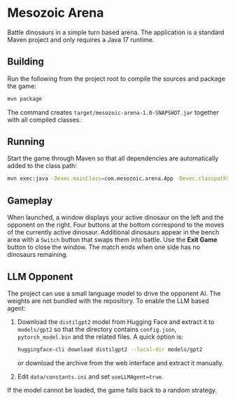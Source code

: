 # Mesozoic Arena

Battle dinosaurs in a simple turn based arena. The application is a standard
Maven project and only requires a Java 17 runtime.

## Building

Run the following from the project root to compile the sources and package the
game:

```bash
mvn package
```

The command creates `target/mesozoic-arena-1.0-SNAPSHOT.jar` together with all
compiled classes.

## Running

Start the game through Maven so that all dependencies are automatically added to
the class path:

```bash
mvn exec:java -Dexec.mainClass=com.mesozoic.arena.App -Dexec.classpathScope=runtime
```

## Gameplay

When launched, a window displays your active dinosaur on the left and the
opponent on the right. Four buttons at the bottom correspond to the moves of the
currently active dinosaur. Additional dinosaurs appear in the bench area with a
`Switch` button that swaps them into battle. Use the **Exit Game** button to
close the window. The match ends when one side has no dinosaurs remaining.

## LLM Opponent

The project can use a small language model to drive the opponent AI. The weights
are not bundled with the repository. To enable the LLM based agent:

1. Download the `distilgpt2` model from Hugging Face and extract it to
   `models/gpt2` so that the directory contains `config.json`,
   `pytorch_model.bin` and the related files. A quick option is:

   ```bash
   huggingface-cli download distilgpt2 --local-dir models/gpt2
   ```

   or download the archive from the web interface and extract it manually.
2. Edit `data/constants.ini` and set `useLLMAgent=true`.

If the model cannot be loaded, the game falls back to a random strategy.
